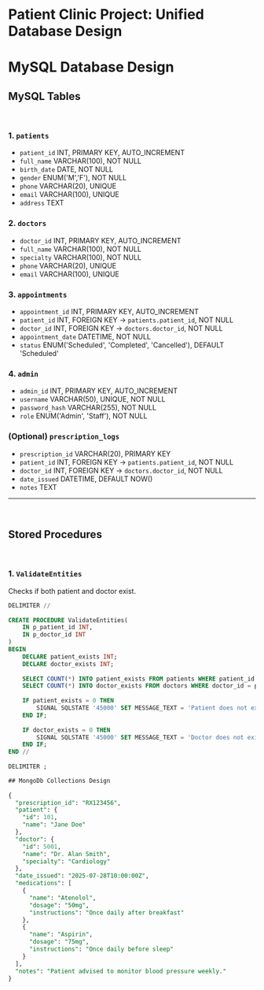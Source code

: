 # Patient Clinic Project: Unified Database Design
# MySQL Database Design
##  MySQL Tables
 
### 1. `patients`
- `patient_id` INT, PRIMARY KEY, AUTO_INCREMENT
- `full_name` VARCHAR(100), NOT NULL
- `birth_date` DATE, NOT NULL
- `gender` ENUM('M','F'), NOT NULL
- `phone` VARCHAR(20), UNIQUE
- `email` VARCHAR(100), UNIQUE
- `address` TEXT
 
### 2. `doctors`
- `doctor_id` INT, PRIMARY KEY, AUTO_INCREMENT
- `full_name` VARCHAR(100), NOT NULL
- `specialty` VARCHAR(100), NOT NULL
- `phone` VARCHAR(20), UNIQUE
- `email` VARCHAR(100), UNIQUE
 
### 3. `appointments`
- `appointment_id` INT, PRIMARY KEY, AUTO_INCREMENT
- `patient_id` INT, FOREIGN KEY → `patients.patient_id`, NOT NULL
- `doctor_id` INT, FOREIGN KEY → `doctors.doctor_id`, NOT NULL
- `appointment_date` DATETIME, NOT NULL
- `status` ENUM('Scheduled', 'Completed', 'Cancelled'), DEFAULT 'Scheduled'
 
### 4. `admin`
- `admin_id` INT, PRIMARY KEY, AUTO_INCREMENT
- `username` VARCHAR(50), UNIQUE, NOT NULL
- `password_hash` VARCHAR(255), NOT NULL
- `role` ENUM('Admin', 'Staff'), NOT NULL
 
### (Optional) `prescription_logs`
- `prescription_id` VARCHAR(20), PRIMARY KEY
- `patient_id` INT, FOREIGN KEY → `patients.patient_id`, NOT NULL
- `doctor_id` INT, FOREIGN KEY → `doctors.doctor_id`, NOT NULL
- `date_issued` DATETIME, DEFAULT NOW()
- `notes` TEXT
 
---
 
## Stored Procedures
 
### 1. `ValidateEntities`
Checks if both patient and doctor exist.
 
```sql
DELIMITER //
 
CREATE PROCEDURE ValidateEntities(
    IN p_patient_id INT,
    IN p_doctor_id INT
)
BEGIN
    DECLARE patient_exists INT;
    DECLARE doctor_exists INT;
 
    SELECT COUNT(*) INTO patient_exists FROM patients WHERE patient_id = p_patient_id;
    SELECT COUNT(*) INTO doctor_exists FROM doctors WHERE doctor_id = p_doctor_id;
 
    IF patient_exists = 0 THEN
        SIGNAL SQLSTATE '45000' SET MESSAGE_TEXT = 'Patient does not exist';
    END IF;
 
    IF doctor_exists = 0 THEN
        SIGNAL SQLSTATE '45000' SET MESSAGE_TEXT = 'Doctor does not exist';
    END IF;
END //
 
DELIMITER ;

## MongoDb Collections Design
 
{
  "prescription_id": "RX123456",
  "patient": {
    "id": 101,
    "name": "Jane Doe"
  },
  "doctor": {
    "id": 5001,
    "name": "Dr. Alan Smith",
    "specialty": "Cardiology"
  },
  "date_issued": "2025-07-28T10:00:00Z",
  "medications": [
    {
      "name": "Atenolol",
      "dosage": "50mg",
      "instructions": "Once daily after breakfast"
    },
    {
      "name": "Aspirin",
      "dosage": "75mg",
      "instructions": "Once daily before sleep"
    }
  ],
  "notes": "Patient advised to monitor blood pressure weekly."
}

